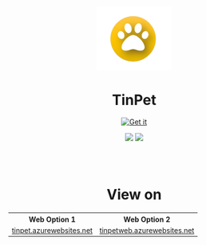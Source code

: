 <p align="center"><a href="[https://newpipe.net](https://tinpet.azurewebsites.net)"><img src="https://github.com/Radanes7512/Tinpet_TFG/blob/master/assets/tin_pet_icon.png" width="150"></a></p> 
<h1 align="center"><b>TinPet</b></h1>

<p align="center"><a href="https://github.com/Radanes7512/Tinpet_TFG/releases/download/1.0.0/tinpet-1.0.0.apk"><img src="https://app.tipster.de/wp-content/uploads/2017/08/Android_Download.png" alt="Get it" height=80/></a></p>

<p align="center">
<a href="https://github.com/Radanes7512/Tinpet_TFG/releases" alt="GitHub release"><img src="https://img.shields.io/github/release/Radanes7512/Tinpet_TFG.svg" ></a>
<a href="https://www.gnu.org/licenses/gpl-3.0" alt="License: GPLv3"><img src="https://img.shields.io/badge/License-GPL%20v3-blue.svg"></a>
</p>
<br>
<br>
<h1 align="center"><b>View on</b></h1>
<table align="center">
  <tr>
    <th>Web Option 1</th>
    <th>Web Option 2</th>
  </tr>
  <tr>
    <td><a href="https://tinpet.azurewebsites.net">tinpet.azurewebsites.net</a></td>
    <td><a href="https://tinpetweb.azurewebsites.net">tinpetweb.azurewebsites.net</a></td>
  </tr>
</table>
